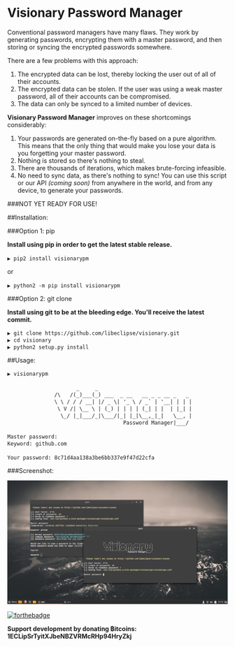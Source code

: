 # Visionary Password Manager

Conventional password managers have many flaws. They work by generating passwords, encrypting them with a master password, and then storing or syncing the encrypted passwords somewhere.

There are a few problems with this approach:

1. The encrypted data can be lost, thereby locking the user out of all of their accounts.
2. The encrypted data can be stolen. If the user was using a weak master password, all of their accounts can be compromised.
3. The data can only be synced to a limited number of devices.

**Visionary Password Manager** improves on these shortcomings considerably:

1. Your passwords are generated on-the-fly based on a pure algorithm. This means that the only thing that would make you lose your data is you forgetting your master password.
2. Nothing is stored so there's nothing to steal.
3. There are thousands of iterations, which makes brute-forcing infeasible.
4. No need to sync data, as there's nothing to sync! You can use this script or our API *(coming soon)* from anywhere in the world, and from any device, to generate your passwords.

###NOT YET READY FOR USE!

##Installation:

###Option 1: pip

**Install using pip in order to get the latest stable release.**

`▶ pip2 install visionarypm`

or

`▶ python2 -m pip install visionarypm`

###Option 2: git clone

**Install using git to be at the bleeding edge. You'll receive the latest commit.**

```
▶ git clone https://github.com/libeclipse/visionary.git
▶ cd visionary
▶ python2 setup.py install
```

##Usage:

```
▶ visionarypm

                      _     _                              
               /\   /(_)___(_) ___  _ __   __ _ _ __ _   _ 
               \ \ / / / __| |/ _ \| '_ \ / _` | '__| | | |
                \ V /| \__ \ | (_) | | | | (_| | |  | |_| |
                 \_/ |_|___/_|\___/|_| |_|\__,_|_|   \__, |
                                     Password Manager|___/ 

Master password: 
Keyword: github.com

Your password: 8c71d4aa138a3be6bb337e9f47d22cfa
```

###Screenshot:

![Screenshot](https://github.com/libeclipse/visionary/blob/master/images/screenshot.png "Screenshot")

[![forthebadge](http://forthebadge.com/images/badges/built-with-swag.svg)](http://forthebadge.com)

**Support development by donating ฿itcoins: 1ECLipSrTyitXJbeNBZVRMcRHp94HryZkj**
